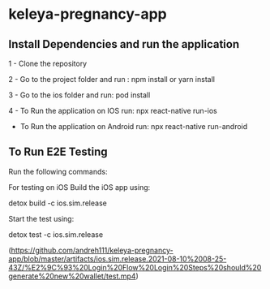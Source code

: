 # keleya-pregnancy-app

## Install Dependencies and run the application

1 - Clone the repository

2 - Go to the project folder and run : npm install or yarn install

3 - Go to the ios folder and run: pod install

4 - To Run the application on IOS run: npx react-native run-ios
  - To Run the application on Android run: npx react-native run-android

## To Run E2E Testing

Run the following commands: 


For testing on iOS
Build the iOS app using:

detox build -c ios.sim.release

Start the test using:

detox test -c ios.sim.release

(https://github.com/andreh111/keleya-pregnancy-app/blob/master/artifacts/ios.sim.release.2021-08-10%2008-25-43Z/%E2%9C%93%20Login%20Flow%20Login%20Steps%20should%20generate%20new%20wallet/test.mp4)
